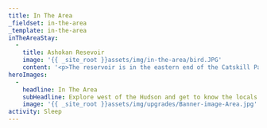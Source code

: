 ```yaml
---
title: In The Area
_fieldset: in-the-area
_template: in-the-area
inTheAreaStay:
  - 
    title: Ashokan Resevoir
    image: '{{ _site_root }}assets/img/in-the-area/bird.JPG'
    content: '<p>The reservoir is in the eastern end of the Catskill Park, and is one of several reservoirs created to provide the City of New York with water.</p>'
heroImages:
  - 
    headline: In The Area
    subHeadline: Explore west of the Hudson and get to know the locals
    image: '{{ _site_root }}assets/img/upgrades/Banner-image-Area.jpg'
activity: Sleep
---
```

